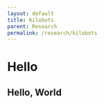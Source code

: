 ```yaml
---
layout: default
title: Kilobots
parent: Research
permalink: /research/kilobots
---
```


# Hello

## Hello, World